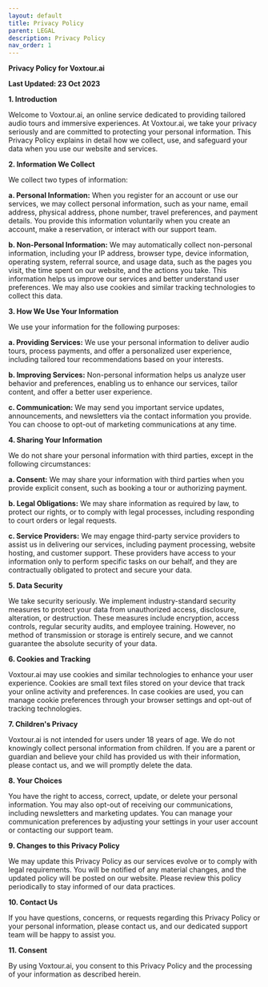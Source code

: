 ```yaml
---
layout: default
title: Privacy Policy
parent: LEGAL
description: Privacy Policy
nav_order: 1
---
```


**Privacy Policy for Voxtour.ai**

**Last Updated: 23 Oct 2023**

**1. Introduction**

Welcome to Voxtour.ai, an online service dedicated to providing tailored audio tours and immersive experiences. At Voxtour.ai, we take your privacy seriously and are committed to protecting your personal information. This Privacy Policy explains in detail how we collect, use, and safeguard your data when you use our website and services.

**2. Information We Collect**

We collect two types of information:

**a. Personal Information:** When you register for an account or use our services, we may collect personal information, such as your name, email address, physical address, phone number, travel preferences, and payment details. You provide this information voluntarily when you create an account, make a reservation, or interact with our support team.

**b. Non-Personal Information:** We may automatically collect non-personal information, including your IP address, browser type, device information, operating system, referral source, and usage data, such as the pages you visit, the time spent on our website, and the actions you take. This information helps us improve our services and better understand user preferences. We may also use cookies and similar tracking technologies to collect this data.

**3. How We Use Your Information**

We use your information for the following purposes:

**a. Providing Services:** We use your personal information to deliver audio tours, process payments, and offer a personalized user experience, including tailored tour recommendations based on your interests.

**b. Improving Services:** Non-personal information helps us analyze user behavior and preferences, enabling us to enhance our services, tailor content, and offer a better user experience.

**c. Communication:** We may send you important service updates, announcements, and newsletters via the contact information you provide. You can choose to opt-out of marketing communications at any time.

**4. Sharing Your Information**

We do not share your personal information with third parties, except in the following circumstances:

**a. Consent:** We may share your information with third parties when you provide explicit consent, such as booking a tour or authorizing payment.

**b. Legal Obligations:** We may share information as required by law, to protect our rights, or to comply with legal processes, including responding to court orders or legal requests.

**c. Service Providers:** We may engage third-party service providers to assist us in delivering our services, including payment processing, website hosting, and customer support. These providers have access to your information only to perform specific tasks on our behalf, and they are contractually obligated to protect and secure your data.

**5. Data Security**

We take security seriously. We implement industry-standard security measures to protect your data from unauthorized access, disclosure, alteration, or destruction. These measures include encryption, access controls, regular security audits, and employee training. However, no method of transmission or storage is entirely secure, and we cannot guarantee the absolute security of your data.

**6. Cookies and Tracking**

Voxtour.ai may use cookies and similar technologies to enhance your user experience. Cookies are small text files stored on your device that track your online activity and preferences. In case cookies are used, you can manage cookie preferences through your browser settings and opt-out of tracking technologies.

**7. Children's Privacy**

Voxtour.ai is not intended for users under 18 years of age. We do not knowingly collect personal information from children. If you are a parent or guardian and believe your child has provided us with their information, please contact us, and we will promptly delete the data.

**8. Your Choices**

You have the right to access, correct, update, or delete your personal information. You may also opt-out of receiving our communications, including newsletters and marketing updates. You can manage your communication preferences by adjusting your settings in your user account or contacting our support team.

**9. Changes to this Privacy Policy**

We may update this Privacy Policy as our services evolve or to comply with legal requirements. You will be notified of any material changes, and the updated policy will be posted on our website. Please review this policy periodically to stay informed of our data practices.

**10. Contact Us**

If you have questions, concerns, or requests regarding this Privacy Policy or your personal information, please contact us, and our dedicated support team will be happy to assist you.

**11. Consent**

By using Voxtour.ai, you consent to this Privacy Policy and the processing of your information as described herein.
